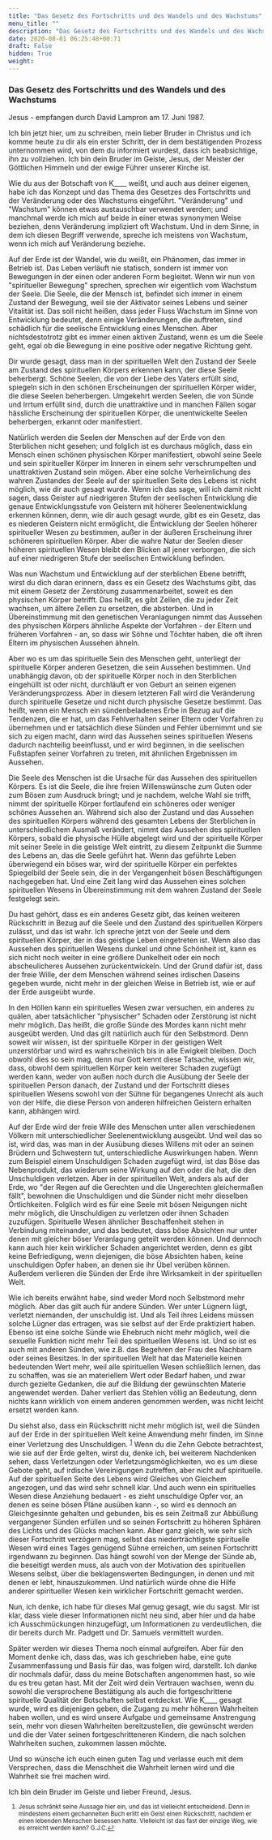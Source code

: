 ```yaml
---
title: "Das Gesetz des Fortschritts und des Wandels und des Wachstums"
menu_title: ""
description: "Das Gesetz des Fortschritts und des Wandels und des Wachstums"
date: 2020-08-01 06:25:48+00:71
draft: False
hidden: True
weight:
---
```

### Das Gesetz des Fortschritts und des Wandels und des Wachstums

Jesus - empfangen durch David Lampron am 17. Juni 1987.

Ich bin jetzt hier, um zu schreiben, mein lieber Bruder in Christus und ich komme heute zu dir als ein erster Schritt, der in dem bestätigenden Prozess unternommen wird, von dem du informiert wurdest, dass ich beabsichtige, ihn zu vollziehen. Ich bin dein Bruder im Geiste, Jesus, der Meister der Göttlichen Himmeln und der ewige Führer unserer Kirche ist.

Wie du aus der Botschaft von K____ weißt, und auch aus deiner eigenen, habe ich das Konzept und das Thema des Gesetzes des Fortschritts und der Veränderung oder des Wachstums eingeführt. "Veränderung" und "Wachstum" können etwas austauschbar verwendet werden; und manchmal werde ich mich auf beide in einer etwas synonymen Weise beziehen, denn Veränderung impliziert oft Wachstum. Und in dem Sinne, in dem ich diesen Begriff verwende, spreche ich meistens von Wachstum, wenn ich mich auf Veränderung beziehe.

Auf der Erde ist der Wandel, wie du weißt, ein Phänomen, das immer in Betrieb ist. Das Leben verläuft nie statisch, sondern ist immer von Bewegungen in der einen oder anderen Form begleitet. Wenn wir nun von "spiritueller Bewegung" sprechen, sprechen wir eigentlich vom Wachstum der Seele. Die Seele, die der Mensch ist, befindet sich immer in einem Zustand der Bewegung, weil sie der Aktivator seines Lebens und seiner Vitalität ist. Das soll nicht heißen, dass jeder Fluss Wachstum im Sinne von Entwicklung bedeutet, denn einige Veränderungen, die auftreten, sind schädlich für die seelische Entwicklung eines Menschen. Aber nichtsdestotrotz gibt es immer einen aktiven Zustand, wenn es um die Seele geht, egal ob die Bewegung in eine positive oder negative Richtung geht.

Dir wurde gesagt, dass man in der spirituellen Welt den Zustand der Seele am Zustand des spirituellen Körpers erkennen kann, der diese Seele beherbergt. Schöne Seelen, die von der Liebe des Vaters erfüllt sind, spiegeln sich in den schönen Erscheinungen der spirituellen Körper wider, die diese Seelen beherbergen. Umgekehrt werden Seelen, die von Sünde und Irrtum erfüllt sind, durch die unattraktive und in manchen Fällen sogar hässliche Erscheinung der spirituellen Körper, die unentwickelte Seelen beherbergen, erkannt oder manifestiert.

Natürlich werden die Seelen der Menschen auf der Erde von den Sterblichen nicht gesehen; und folglich ist es durchaus möglich, dass ein Mensch einen schönen physischen Körper manifestiert, obwohl seine Seele und sein spiritueller Körper im Inneren in einem sehr verschrumpelten und unattraktiven Zustand sein mögen. Aber eine solche Verheimlichung des wahren Zustandes der Seele auf der spirituellen Seite des Lebens ist nicht möglich, wie dir auch gesagt wurde. Wenn ich das sage, will ich damit nicht sagen, dass Geister auf niedrigeren Stufen der seelischen Entwicklung die genaue Entwicklungsstufe von Geistern mit höherer Seelenentwicklung erkennen können, denn, wie dir auch gesagt wurde, gibt es ein Gesetz, das es niederen Geistern nicht ermöglicht, die Entwicklung der Seelen höherer spiritueller Wesen zu bestimmen, außer in der äußeren Erscheinung ihrer schöneren spirituellen Körper. Aber die wahre Natur der Seelen dieser höheren spirituellen Wesen bleibt den Blicken all jener verborgen, die sich auf einer niedrigeren Stufe der seelischen Entwicklung befinden.

Was nun Wachstum und Entwicklung auf der sterblichen Ebene betrifft, wirst du dich daran erinnern, dass es ein Gesetz des Wachstums gibt, das mit einem Gesetz der Zerstörung zusammenarbeitet, soweit es den physischen Körper betrifft. Das heißt, es gibt Zellen, die zu jeder Zeit wachsen, um ältere Zellen zu ersetzen, die absterben. Und in Übereinstimmung mit den genetischen Veranlagungen nimmt das Aussehen des physischen Körpers ähnliche Aspekte der Vorfahren - der Eltern und früheren Vorfahren - an, so dass wir Söhne und Töchter haben, die oft ihren Eltern im physischen Aussehen ähneln.

Aber wo es um das spirituelle Sein des Menschen geht, unterliegt der spirituelle Körper anderen Gesetzen, die sein Aussehen bestimmen. Und unabhängig davon, ob der spirituelle Körper noch in den Sterblichen eingehüllt ist oder nicht, durchläuft er von Geburt an seinen eigenen Veränderungsprozess. Aber in diesem letzteren Fall wird die Veränderung durch spirituelle Gesetze und nicht durch physische Gesetze bestimmt. Das heißt, wenn ein Mensch ein sündenbeladenes Erbe in Bezug auf die Tendenzen, die er hat, um das Fehlverhalten seiner Eltern oder Vorfahren zu übernehmen und er tatsächlich diese Sünden und Fehler übernimmt und sie sich zu eigen macht, dann wird das Aussehen seines spirituellen Wesens dadurch nachteilig beeinflusst, und er wird beginnen, in die seelischen Fußstapfen seiner Vorfahren zu treten, mit ähnlichen Ergebnissen im Aussehen.

Die Seele des Menschen ist die Ursache für das Aussehen des spirituellen Körpers. Es ist die Seele, die ihre freien Willenswünsche zum Guten oder zum Bösen zum Ausdruck bringt; und je nachdem, welche Wahl sie trifft, nimmt der spirituelle Körper fortlaufend ein schöneres oder weniger schönes Aussehen an. Während sich also der Zustand und das Aussehen des spirituellen Körpers während des gesamten Lebens der Sterblichen in unterschiedlichem Ausmaß verändert, nimmt das Aussehen des spirituellen Körpers, sobald die physische Hülle abgelegt wird und der spirituelle Körper mit seiner Seele in die geistige Welt eintritt, zu diesem Zeitpunkt die Summe des Lebens an, das die Seele geführt hat. Wenn das geführte Leben überwiegend ein böses war, wird der spirituelle Körper ein perfektes Spiegelbild der Seele sein, die in der Vergangenheit bösen Beschäftigungen nachgegeben hat. Und eine Zeit lang wird das Aussehen eines solchen spirituellen Wesens in Übereinstimmung mit dem wahren Zustand der Seele festgelegt sein.

Du hast gehört, dass es ein anderes Gesetz gibt, das keinen weiteren Rückschritt in Bezug auf die Seele und den Zustand des spirituellen Körpers zulässt, und das ist wahr. Ich spreche jetzt von der Seele und dem spirituellen Körper, der in das geistige Leben eingetreten ist. Wenn also das Aussehen des spirituellen Wesens dunkel und ohne Schönheit ist, kann es sich nicht noch weiter in eine größere Dunkelheit oder ein noch abscheulicheres Aussehen zurückentwickeln. Und der Grund dafür ist, dass der freie Wille, der dem Menschen während seines irdischen Daseins gegeben wurde, nicht mehr in der gleichen Weise in Betrieb ist, wie er auf der Erde ausgeübt wurde.  

In den Höllen kann ein spirituelles Wesen zwar versuchen, ein anderes zu quälen, aber tatsächlicher "physischer" Schaden oder Zerstörung ist nicht mehr möglich. Das heißt, die große Sünde des Mordes kann nicht mehr ausgeübt werden. Und das gilt natürlich auch für den Selbstmord. Denn soweit wir wissen, ist der spirituelle Körper in der geistigen Welt unzerstörbar und wird es wahrscheinlich bis in alle Ewigkeit bleiben. Doch obwohl dies so sein mag, denn nur Gott kennt diese Tatsache, wissen wir, dass, obwohl dem spirituellen Körper kein weiterer Schaden zugefügt werden kann, weder von außen noch durch die Ausübung der Seele der spirituellen Person danach, der Zustand und der Fortschritt dieses spirituellen Wesens sowohl von der Sühne für begangenes Unrecht als auch von der Hilfe, die diese Person von anderen hilfreichen Geistern erhalten kann, abhängen wird.

Auf der Erde wird der freie Wille des Menschen unter allen verschiedenen Völkern mit unterschiedlicher Seelenentwicklung ausgeübt. Und weil das so ist, wird das, was man in der Ausübung dieses Willens mit oder an seinen Brüdern und Schwestern tut, unterschiedliche Auswirkungen haben. Wenn zum Beispiel einem Unschuldigen Schaden zugefügt wird, ist das Böse das Nebenprodukt, das wiederum seine Wirkung auf den oder die hat, die den Unschuldigen verletzen. Aber in der spirituellen Welt, anders als auf der Erde, wo "der Regen auf die Gerechten und die Ungerechten gleichermaßen fällt", bewohnen die Unschuldigen und die Sünder nicht mehr dieselben Örtlichkeiten. Folglich wird es für eine Seele mit bösen Neigungen nicht mehr möglich, die Unschuldigen zu verletzen oder ihnen Schaden zuzufügen. Spirituelle Wesen ähnlicher Beschaffenheit stehen in Verbindung miteinander, und das bedeutet, dass böse Absichten nur unter denen mit gleicher böser Veranlagung geteilt werden können. Und dennoch kann auch hier kein wirklicher Schaden angerichtet werden, denn es gibt keine Befriedigung, wenn diejenigen, die böse Absichten haben, keine unschuldigen Opfer haben, an denen sie ihr Übel verüben können. Außerdem verlieren die Sünden der Erde ihre Wirksamkeit in der spirituellen Welt.

Wie ich bereits erwähnt habe, sind weder Mord noch Selbstmord mehr möglich. Aber das gilt auch für andere Sünden. Wer unter Lügnern lügt, verletzt niemanden, der unschuldig ist. Und als Teil ihres Leidens müssen solche Lügner das ertragen, was sie selbst auf der Erde praktiziert haben. Ebenso ist eine solche Sünde wie Ehebruch nicht mehr möglich, weil die sexuelle Funktion nicht mehr Teil des spirituellen Wesens ist. Und so ist es auch mit anderen Sünden, wie z.B. das Begehren der Frau des Nachbarn oder seines Besitzes. In der spirituellen Welt hat das Materielle keinen bedeutenden Wert mehr, weil alle spirituellen Wesen schließlich lernen, das zu schaffen, was sie an materiellem Wert oder Bedarf haben, und zwar durch gezielte Gedanken, die auf die Bildung der gewünschten Materie angewendet werden. Daher verliert das Stehlen völlig an Bedeutung, denn nichts kann wirklich von einem anderen genommen werden, was nicht leicht ersetzt werden kann.

Du siehst also, dass ein Rückschritt nicht mehr möglich ist, weil die Sünden auf der Erde in der spirituellen Welt keine Anwendung mehr finden, im Sinne einer Verletzung des Unschuldigen. <sup id="a1">[1](#f1)</sup> Wenn du die Zehn Gebote betrachtest, wie sie auf der Erde gelten, wirst du, denke ich, bei weiterem Nachdenken sehen, dass Verletzungen oder Verletzungsmöglichkeiten, wo es um diese Gebote geht, auf irdische Vereinigungen zutreffen, aber nicht auf spirituelle. Auf der spirituellen Seite des Lebens wird Gleiches von Gleichem angezogen, und das wird sehr schnell klar. Und auch wenn ein spirituelles Wesen diese Anziehung bedauert - es zieht unschuldige Opfer vor, an denen es seine bösen Pläne ausüben kann -, so wird es dennoch an Gleichgesinnte gehalten und gebunden, bis es sein Zeitmaß zur Abbüßung vergangener Sünden erfüllen und so seinen Fortschritt zu höheren Sphären des Lichts und des Glücks machen kann. Aber ganz gleich, wie sehr sich dieser Fortschritt verzögern mag, selbst das niederträchtigste spirituelle Wesen wird eines Tages genügend Sühne erreichen, um seinen Fortschritt irgendwann zu beginnen. Das hängt sowohl von der Menge der Sünde ab, die beseitigt werden muss, als auch von der Motivation des spirituellen Wesens selbst, über die beklagenswerten Bedingungen, in denen und mit denen er lebt, hinauszukommen. Und natürlich würde ohne die Hilfe anderer spiritueller Wesen kein wirklicher Fortschritt gemacht werden.

Nun, ich denke, ich habe für dieses Mal genug gesagt, wie du sagst. Mir ist klar, dass viele dieser Informationen nicht neu sind, aber hier und da habe ich Ausschmückungen hinzugefügt, um Informationen zu verdeutlichen, die dir bereits durch Mr. Padgett und Dr. Samuels vermittelt wurden.

Später werden wir dieses Thema noch einmal aufgreifen. Aber für den Moment denke ich, dass das, was ich geschrieben habe, eine gute Zusammenfassung und Basis für das, was folgen wird, darstellt. Ich danke dir nochmals dafür, dass du meine Botschaften angenommen hast, so wie du es treu getan hast. Mit der Zeit wird dein Vertrauen wachsen, wenn du sowohl die versprochene Bestätigung als auch die fortgeschrittene spirituelle Qualität der Botschaften selbst entdeckst. Wie K____ gesagt wurde, wird es diejenigen geben, die Zugang zu mehr höheren Wahrheiten haben wollen, und es wird unsere Aufgabe und gemeinsame Anstrengung sein, mehr von diesen Wahrheiten bereitzustellen, die gewünscht werden und die der Vater seinen fortgeschritteneren Kindern, die nach solchen Wahrheiten suchen, zukommen lassen möchte.

Und so wünsche ich euch einen guten Tag und verlasse euch mit dem Versprechen, dass die Menschheit die Wahrheit lernen wird und die Wahrheit sie frei machen wird.

Ich bin dein Bruder im Geiste und lieber Freund, Jesus.
<small>

1. <large id="f1"> Jesus schränkt seine Aussage hier ein, und das ist vielleicht entscheidend. Denn in mindestens einem gechannelten Buch erlitt ein Geist einen Rückschritt, nachdem er einen lebenden Menschen besessen hatte. Vielleicht ist das fast der einzige Weg, wie es erreicht werden kann? G.J.C.[↩](#a1)
